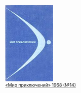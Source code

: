 ![](«Мир%20приключений»%201968%20(№14).jpg)  
[«Мир приключений» 1968 (№14)](«Мир%20приключений»%201968%20(№14).txt)

